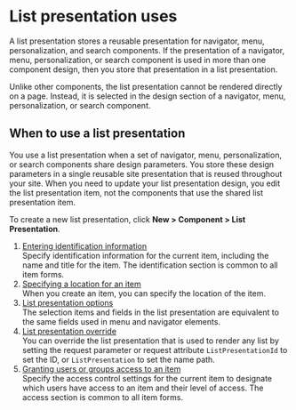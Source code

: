 # List presentation uses

A list presentation stores a reusable presentation for navigator, menu, personalization, and search components. If the presentation of a navigator, menu, personalization, or search component is used in more than one component design, then you store that presentation in a list presentation.

Unlike other components, the list presentation cannot be rendered directly on a page. Instead, it is selected in the design section of a navigator, menu, personalization, or search component.

## When to use a list presentation

You use a list presentation when a set of navigator, menu, personalization, or search components share design parameters. You store these design parameters in a single reusable site presentation that is reused throughout your site. When you need to update your list presentation design, you edit the list presentation item, not the components that use the shared list presentation item.

To create a new list presentation, click **New > Component > List Presentation**.

1.  [Entering identification information](../../../../../wcm/mng_content_with_auth_portlet/creating_items/wcm_dev_items_id.md)  
Specify identification information for the current item, including the name and title for the item. The identification section is common to all item forms.
2.  [Specifying a location for an item](../../../../../wcm/mng_content_with_auth_portlet/creating_items/wcm_dev_items_location.md)  
When you create an item, you can specify the location of the item.
3.  [List presentation options](./wcm_dev_listpres_using.md)  
The selection items and fields in the list presentation are equivalent to the same fields used in menu and navigator elements.
4.  [List presentation override](./wcm_dev_listpres_override.md)  
You can override the list presentation that is used to render any list by setting the request parameter or request attribute `ListPresentationId` to set the ID, or `ListPresentation` to set the name path.
5.  [Granting users or groups access to an item](../../../../../wcm/mng_content_with_auth_portlet/creating_items/wcm_dev_items_access.md)  
Specify the access control settings for the current item to designate which users have access to an item and their level of access. The access section is common to all item forms.


